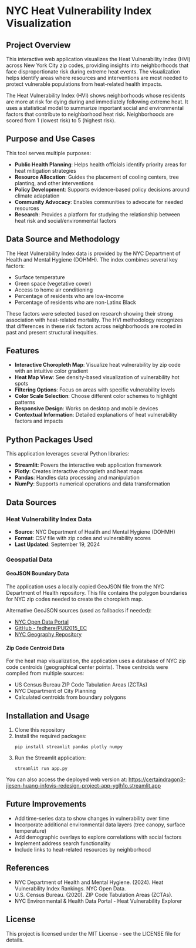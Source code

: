 # NYC Heat Vulnerability Index Visualization

## Project Overview

This interactive web application visualizes the Heat Vulnerability Index (HVI) across New York City zip codes, providing insights into neighborhoods that face disproportionate risk during extreme heat events. The visualization helps identify areas where resources and interventions are most needed to protect vulnerable populations from heat-related health impacts.

The Heat Vulnerability Index (HVI) shows neighborhoods whose residents are more at risk for dying during and immediately following extreme heat. It uses a statistical model to summarize important social and environmental factors that contribute to neighborhood heat risk. Neighborhoods are scored from 1 (lowest risk) to 5 (highest risk).

## Purpose and Use Cases

This tool serves multiple purposes:

- **Public Health Planning**: Helps health officials identify priority areas for heat mitigation strategies
- **Resource Allocation**: Guides the placement of cooling centers, tree planting, and other interventions
- **Policy Development**: Supports evidence-based policy decisions around climate adaptation
- **Community Advocacy**: Enables communities to advocate for needed resources
- **Research**: Provides a platform for studying the relationship between heat risk and social/environmental factors

## Data Source and Methodology

The Heat Vulnerability Index data is provided by the NYC Department of Health and Mental Hygiene (DOHMH). The index combines several key factors:

- Surface temperature
- Green space (vegetative cover)
- Access to home air conditioning
- Percentage of residents who are low-income
- Percentage of residents who are non-Latinx Black

These factors were selected based on research showing their strong association with heat-related mortality. The HVI methodology recognizes that differences in these risk factors across neighborhoods are rooted in past and present structural inequities.

## Features

- **Interactive Choropleth Map**: Visualize heat vulnerability by zip code with an intuitive color gradient
- **Heat Map View**: See density-based visualization of vulnerability hot spots
- **Filtering Options**: Focus on areas with specific vulnerability levels
- **Color Scale Selection**: Choose different color schemes to highlight patterns
- **Responsive Design**: Works on desktop and mobile devices
- **Contextual Information**: Detailed explanations of heat vulnerability factors and impacts

## Python Packages Used

This application leverages several Python libraries:

- **Streamlit**: Powers the interactive web application framework
- **Plotly**: Creates interactive choropleth and heat maps
- **Pandas**: Handles data processing and manipulation
- **NumPy**: Supports numerical operations and data transformation

## Data Sources

### Heat Vulnerability Index Data
- **Source**: NYC Department of Health and Mental Hygiene (DOHMH)
- **Format**: CSV file with zip codes and vulnerability scores
- **Last Updated**: September 19, 2024

### Geospatial Data

#### GeoJSON Boundary Data
The application uses a locally copied GeoJSON file from the NYC Department of Health repository. This file contains the polygon boundaries for NYC zip codes needed to create the choropleth map.

Alternative GeoJSON sources (used as fallbacks if needed):
- [NYC Open Data Portal](https://data.cityofnewyork.us/Health/Modified-Zip-Code-Tabulation-Areas-MODZCTA-/pri4-ifjk)
- [GitHub - fedhere/PUI2015_EC](https://github.com/fedhere/PUI2015_EC/blob/master/mam1612_EC/nyc-zip-code-tabulation-areas-polygons.geojson)
- [NYC Geography Repository](https://github.com/nycehs/NYC_geography)

#### Zip Code Centroid Data
For the heat map visualization, the application uses a database of NYC zip code centroids (geographical center points). These centroids were compiled from multiple sources:

- US Census Bureau ZIP Code Tabulation Areas (ZCTAs)
- NYC Department of City Planning
- Calculated centroids from boundary polygons

## Installation and Usage

1. Clone this repository
2. Install the required packages:
   ```
   pip install streamlit pandas plotly numpy
   ```
3. Run the Streamlit application:
   ```
   streamlit run app.py
   ```

You can also access the deployed web version at: https://certaindragon3-jiesen-huang-infovis-redesign-project-app-yglh1o.streamlit.app

## Future Improvements

- Add time-series data to show changes in vulnerability over time
- Incorporate additional environmental data layers (tree canopy, surface temperature)
- Add demographic overlays to explore correlations with social factors
- Implement address search functionality
- Include links to heat-related resources by neighborhood

## References

- NYC Department of Health and Mental Hygiene. (2024). Heat Vulnerability Index Rankings. NYC Open Data.
- U.S. Census Bureau. (2020). ZIP Code Tabulation Areas (ZCTAs).
- NYC Environmental & Health Data Portal - Heat Vulnerability Explorer

## License

This project is licensed under the MIT License - see the LICENSE file for details.
